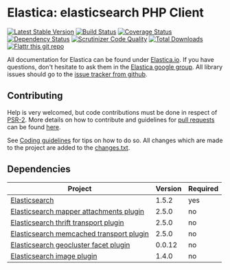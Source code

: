 Elastica: elasticsearch PHP Client
==================================

[![Latest Stable Version](https://poser.pugx.org/ruflin/Elastica/v/stable.png)](https://packagist.org/packages/ruflin/elastica)
[![Build Status](https://secure.travis-ci.org/ruflin/Elastica.png?branch=master)](http://travis-ci.org/ruflin/Elastica)
[![Coverage Status](https://coveralls.io/repos/ruflin/Elastica/badge.png)](https://coveralls.io/r/ruflin/Elastica)
[![Dependency Status](https://www.versioneye.com/php/ruflin:Elastica/master/badge.png)](https://www.versioneye.com/php/ruflin:elastica/)
[![Scrutinizer Code Quality](https://scrutinizer-ci.com/g/ruflin/Elastica/badges/quality-score.png?b=master)](https://scrutinizer-ci.com/g/ruflin/Elastica/?branch=master)
[![Total Downloads](https://poser.pugx.org/ruflin/Elastica/downloads.png)](https://packagist.org/packages/ruflin/elastica)
[![Flattr this git repo](http://api.flattr.com/button/flattr-badge-large.png)](https://flattr.com/submit/auto?user_id=ruflin&url=https://github.com/ruflin/Elastica&title=Elastica&language=PHP&tags=github&category=software)

All documentation for Elastica can be found under [Elastica.io](http://Elastica.io/). If you have questions, don't hesitate to ask them in the [Elastica google group](https://groups.google.com/group/elastica-php-client). All library issues should go to the [issue tracker from github](https://github.com/ruflin/Elastica/issues).

Contributing
------------
Help is very welcomed, but code contributions must be done in respect of [PSR-2](https://github.com/php-fig/fig-standards/blob/master/accepted/PSR-2-coding-style-guide.md). More details on how to contribute and guidelines for [pull requests](http://elastica.io/contribute/pull-request.html) can be found [here](http://elastica.io/contribute/).

See [Coding guidelines](http://elastica.io/contribute/coding-guidelines.html) for tips on how to do so. All changes which are made to the project are added to the [changes.txt](https://github.com/ruflin/Elastica/blob/master/changes.txt).


Dependencies
------------
| Project | Version | Required |
|---------|---------|----------|
|[Elasticsearch](https://github.com/elasticsearch/elasticsearch/tree/v1.5.2)|1.5.2|yes|
|[Elasticsearch mapper attachments plugin](https://github.com/elasticsearch/elasticsearch-mapper-attachments/tree/v2.5.0)|2.5.0|no|
|[Elasticsearch thrift transport plugin](https://github.com/elasticsearch/elasticsearch-transport-thrift/tree/v2.5.0)|2.5.0|no|
|[Elasticsearch memcached transport plugin](https://github.com/elasticsearch/elasticsearch-transport-memcached/tree/v2.5.0)|2.5.0|no|
|[Elasticsearch geocluster facet plugin](https://github.com/zenobase/geocluster-facet/tree/0.0.12)|0.0.12|no|
|[Elasticsearch image plugin](https://github.com/SibaTokyo/elasticsearch-image/tree/1.4.0)|1.4.0|no|
